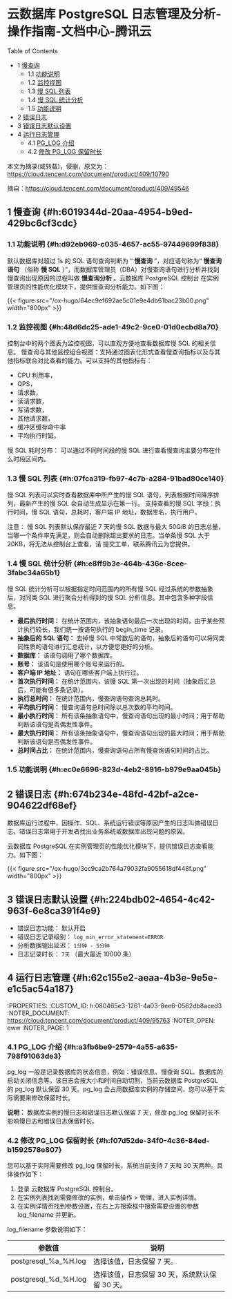 # 云数据库 PostgreSQL 日志管理及分析-操作指南-文档中心-腾讯云


<div class="ox-hugo-toc toc has-section-numbers">

<div class="heading">Table of Contents</div>

- <span class="section-num">1</span> [慢查询](#h:6019344d-20aa-4954-b9ed-429bc6cf3cdc)
    - <span class="section-num">1.1</span> [功能说明](#h:d92eb969-c035-4657-ac55-97449699f838)
    - <span class="section-num">1.2</span> [监控视图](#h:48d6dc25-ade1-49c2-9ce0-01d0ecbd8a70)
    - <span class="section-num">1.3</span> [慢 SQL 列表](#h:07fca319-fb97-4c7b-a284-91bad80ce140)
    - <span class="section-num">1.4</span> [慢 SQL 统计分析](#h:e8ff9b3e-464b-436e-8cee-3fabc34a65b1)
    - <span class="section-num">1.5</span> [功能说明](#h:ec0e6696-823d-4eb2-8916-b979e9aa045b)
- <span class="section-num">2</span> [错误日志](#h:674b234e-48fd-42bf-a2ce-904622df68ef)
- <span class="section-num">3</span> [错误日志默认设置](#h:224bdb02-4654-4c42-963f-6e8ca391f4e9)
- <span class="section-num">4</span> [运行日志管理](#h:62c155e2-aeaa-4b3e-9e5e-e1c5ac54a187)
    - <span class="section-num">4.1</span> [PG_LOG 介绍](#h:a3fb6be9-2579-4a55-a635-798f91063de3)
    - <span class="section-num">4.2</span> [修改 PG_LOG 保留时长](#h:f07d52de-34f0-4c36-84ed-b1592578e807)

</div>
<!--endtoc-->


本文为摘录(或转载)，侵删，原文为： https://cloud.tencent.com/document/product/409/10790

摘自：<https://cloud.tencent.com/document/product/409/49546>


## <span class="section-num">1</span> 慢查询 {#h:6019344d-20aa-4954-b9ed-429bc6cf3cdc}


### <span class="section-num">1.1</span> 功能说明 {#h:d92eb969-c035-4657-ac55-97449699f838}

默认数据库对超过 1s 的 SQL 语句查询判断为 “ **慢查询** ”，对应语句称为“ **慢查询语句** （俗称 **慢 SQL** ）”，而数据库管理员（DBA）对慢查询语句进行分析并找到慢查询出现原因的过程叫做
**慢查询分析** 。﻿云数据库 PostgreSQL 控制台 在实例管理页的性能优化模块下，提供慢查询分析能力。如下图：

{{< figure src="/ox-hugo/64ec9ef692ae5c01e9e4db61bac23b00.png" width="800px" >}}


### <span class="section-num">1.2</span> 监控视图 {#h:48d6dc25-ade1-49c2-9ce0-01d0ecbd8a70}

控制台中的两个图表为监控视图，可以直观方便地查看数据库慢 SQL 的相关信息。 慢查询与其他监控组合视图：支持通过图表化形式查看慢查询指标以及与其他指标联合对比查看的能力。可以支持的其他指标有：

-   CPU 利用率，
-   QPS，
-   请求数，
-   读请求数，
-   写请求数，
-   其他请求数，
-   缓冲区缓存命中率
-   平均执行时延。

慢 SQL 耗时分布： 可以通过不同时间段的慢 SQL 进行查看慢查询主要分布在什么时段区间内。


### <span class="section-num">1.3</span> 慢 SQL 列表 {#h:07fca319-fb97-4c7b-a284-91bad80ce140}

慢 SQL 列表可以实时查看数据库中所产生的慢 SQL 语句，列表根据时间降序排列，最新产生的慢
SQL 会自动生成显示在第一行。 支持查看的慢 SQL 字段：执行时间，慢 SQL 语句，总耗时，客户端 IP 地址，数据库名，执行用户。

注意： 慢 SQL 列表默认保存最近 7 天的慢 SQL 数据与最大 50GiB 的日志总量，当哪一个条件率先满足，则会自动删除超出要求的日志。当单条慢 SQL 大于 20KB，将无法从控制台上查看，请 提交工单，联系腾讯云为您提供。


### <span class="section-num">1.4</span> 慢 SQL 统计分析 {#h:e8ff9b3e-464b-436e-8cee-3fabc34a65b1}

慢 SQL 统计分析可以根据指定时间范围内的所有慢 SQL 经过系统的参数抽象后，对同类 SQL 进行聚合分析得到的慢 SQL 分析信息。其中包含多种字段信息。

-   **最后执行时间：** 在统计范围内，该抽象语句最后一次出现的时间，由于某些预计执行较长，我们统一按语句执行的 begin_time 记录。
-   **抽象后的 SQL 语句：** 去掉慢 SQL 中常数后的语句，抽象后的语句可以将同类同性质的语句进行汇总统计，以方便您更好的分析。
-   **数据库：** 该语句调用了哪个数据库。
-   **账号：** 该语句是使用哪个账号来运行的。
-   **客户端 IP 地址：** 语句在哪些客户端上执行过。
-   **首次执行时间：** 在统计范围内，该慢 SQL 第一次出现的时间（抽象后汇总后，可能有很多条记录）。
-   **执行总时间：** 在统计范围内，慢查询语句查询总耗时。
-   **平均执行时间：** 慢查询语句总时间除以总次数的平均时间。
-   **最小执行时间：** 所有该条抽象语句中，慢查询语句出现的最小时间；用于帮助判断该语句是否偶发性事件。
-   **最大执行时间：** 所有该条抽象语句中，慢查询语句出现的最大时间；用于帮助判断该语句是否偶发性事件。
-   **总时间占比：** 在统计范围内，慢查询语句占所有慢查询语句时间的占比。


### <span class="section-num">1.5</span> 功能说明 {#h:ec0e6696-823d-4eb2-8916-b979e9aa045b}


## <span class="section-num">2</span> 错误日志 {#h:674b234e-48fd-42bf-a2ce-904622df68ef}

数据库运行过程中，因操作、SQL、系统运行错误等原因产生的日志叫做错误日志，错误日志常用于开发者找出业务系统或数据库出现问题的原因。

云数据库 PostgreSQL 在实例管理页的性能优化模块下，提供错误日志查看能力。如下图：

{{< figure src="/ox-hugo/3cc9ca2b764a79032fa9055618df448f.png" width="800px" >}}


## <span class="section-num">3</span> 错误日志默认设置 {#h:224bdb02-4654-4c42-963f-6e8ca391f4e9}

-   错误日志功能： 默认开启
-   错误日志记录级别： `log_min_error_statement=ERROR`
-   分析数据输出延迟： `1分钟 - 5分钟`
-   日志记录时长：  `7天` （最大最近 10000 条）


## <span class="section-num">4</span> 运行日志管理 {#h:62c155e2-aeaa-4b3e-9e5e-e1c5ac54a187}

:PROPERTIES:
:CUSTOM_ID: h:080465e3-1261-4a03-8ee6-0562db8aced3
:NOTER_DOCUMENT: <https://cloud.tencent.com/document/product/409/95763>
:NOTER_OPEN: eww
:NOTER_PAGE: 1


### <span class="section-num">4.1</span> PG_LOG 介绍 {#h:a3fb6be9-2579-4a55-a635-798f91063de3}

pg_log 一般是记录数据库的状态信息，例如：错误信息、慢查询 SQL、数据库的启动关闭信息等。该日志会按大小和时间自动切割，当前云数据库 PostgreSQL 的 pg_log 默认保留 30 天。pg_log 会占用数据库实例的存储空间，您可以基于实际需要来修改保留时长。

**说明：**
数据库实例的慢日志和错误日志默认保留 7 天，修改 pg_log 保留时长不影响慢日志和错误日志保留时长。


### <span class="section-num">4.2</span> 修改 PG_LOG 保留时长 {#h:f07d52de-34f0-4c36-84ed-b1592578e807}

您可以基于实际需要修改 pg_log 保留时长，系统当前支持 7 天和 30 天两种。具体操作如下：

1.  登录 云数据库 PostgreSQL 控制台。
2.  在实例列表找到需要修改的实例，单击操作 &gt; 管理，进入实例详情。
3.  在实例详情页找到参数设置，在右上方搜索框中搜索需要设置的参数 log_filename 并更新。

log_filename 参数说明如下：

| 参数值               | 说明                        |
|-------------------|---------------------------|
| postgresql_%a_%H.log | 选择该值，日志保留 7 天。   |
| postgresql_%d_%H.log | 选择该值，日志保留 30 天，系统默认保留 30 天。 |


